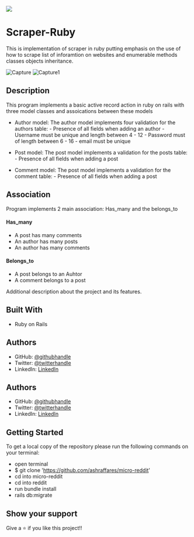 ![](https://img.shields.io/badge/Microverse-blueviolet)

# Scraper-Ruby

 This is implementation of scraper in ruby putting emphasis on the use of how to scrape list of inforamtion on websites and enumerable methods classes objects inheritance.

![Capture](https://user-images.githubusercontent.com/37639594/109302596-2c386480-7842-11eb-86fb-3eea5b6ef6ef.PNG)
![Capture1](https://user-images.githubusercontent.com/37639594/109302598-2d699180-7842-11eb-8b5c-97896a54f8db.PNG)

## Description
This program implements a basic active record action in ruby on rails with three model classes and assoications between these models

- Author model: The author model implements four validation for the authors table: 
      - Presence of all fields when adding an author
      - Username must be unique and length  between 4 - 12
      - Password must of length between 6 - 16
      - email must be unique

- Post model: The post model implements a validation for the posts table: 
      - Presence of all fields when adding a post

- Comment model: The post model implements a validation for the comment table: 
      - Presence of all fields when adding a post


## Association

Program implements 2 main association: Has_many and the belongs_to

#### Has_many
 - A post has many comments
 - An author has many posts
 - An author has many comments

#### Belongs_to

  - A post belongs to an Auhtor
  - A comment belongs to a post

Additional description about the project and its features.

## Built With
- Ruby on Rails

## Authors
- GitHub: [@githubhandle](https://github.com/ashraffares/http-ashraffares.github.io-)
- Twitter: [@twitterhandle](https://twitter.com/Fares09301164)
- LinkedIn: [LinkedIn](https://www.linkedin.com/in/fares-ashraf-382a35176/)

## Authors
- GitHub: [@githubhandle](https://github.com/nganifaith)
- Twitter: [@twitterhandle](https://twitter.com/Bright_Ngani)
- LinkedIn: [LinkedIn](https://www.linkedin.com/in/ngani-faith/)



## Getting Started
To get a local copy of the repository please run the following commands on your terminal:
- open terminal
- $ git clone 'https://github.com/ashraffares/micro-reddit'
- cd into micro-reddit
- cd into reddit
- run bundle install
- rails db:migrate

## Show your support

Give a ⭐️ if you like this project!!